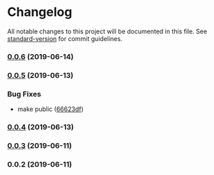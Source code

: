 # Changelog

All notable changes to this project will be documented in this file. See [standard-version](https://github.com/conventional-changelog/standard-version) for commit guidelines.

### [0.0.6](https://github.com/zzswang/react-bus-map/compare/v0.0.5...v0.0.6) (2019-06-14)



### [0.0.5](https://github.com/zzswang/react-bus-map/compare/v0.0.4...v0.0.5) (2019-06-13)


### Bug Fixes

* make public ([66623df](https://github.com/zzswang/react-bus-map/commit/66623df))



### [0.0.4](https://github.com/zzswang/react-bus-map/compare/v0.0.3...v0.0.4) (2019-06-13)



### [0.0.3](https://github.com/zzswang/react-bus-map/compare/v0.0.2...v0.0.3) (2019-06-11)



### 0.0.2 (2019-06-11)
